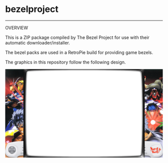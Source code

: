 # bezelproject

-------
OVERVIEW

This is a ZIP package compiled by The Bezel Project for use with their automatic downloader/installer.

The bezel packs are used in a RetroPie build for providing game bezels.

The graphics in this repository follow the following design.

![Sample bezel](https://github.com/thebezelproject/bezelproject-PCFX/blob/master/retroarch/overlay/GameBezels/PCFX/Battle%20Heat%20(Japan).png?raw=true)
